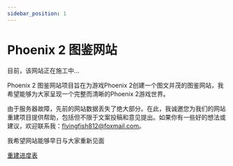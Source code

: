 ```yaml
---
sidebar_position: 1
---
```


# Phoenix 2 图鉴网站

目前，该网站正在施工中...

Phoenix 2 图鉴网站项目旨在为游戏Phoenix 2创建一个图文并茂的图鉴网站，我希望能够为大家呈现一个完整而清晰的Phoenix 2游戏世界。

由于服务器故障，先前的网站数据丢失了绝大部分。在此，我诚邀您为我们的网站重建项目提供帮助，包括但不限于文案投稿和意见提出。如果你有一些好的想法或建议，欢迎联系我：flyingfish812@foxmail.com。

我希望网站能够早日与大家重新见面

[重建进度表](/Rebuild_Progress.md)